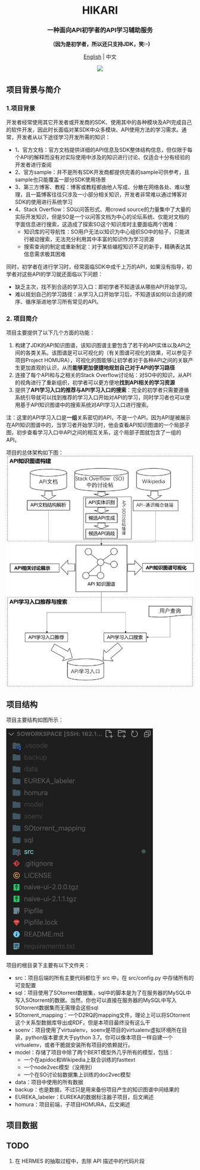 <h1 align="center">HIKARI</h1>
<h3 align="center">一种面向API初学者的API学习辅助服务</h3>
<p align="center"><b>（因为是初学者，所以还只支持JDK，笑:-)</b></p>

<p align="center"><a href="README_en.md">English</a> | 中文</p>

<p align="center">
  <img  src="./figures/88A0712E-DF7E-4F25-9FD1-E0EA77D92B48.jpeg" />
</p>


## 项目背景与简介

### 1.项目背景

开发者经常使用其它开发者或开发商的SDK、使用其中的各种模块及API完成自己的软件开发，因此时长面临对某SDK中众多模块、API使用方法的学习需求。通常，开发者从以下途径学习开发所需的知识：

  - 1、官方文档：官方文档提供详细的API信息及SDK整体结构信息，但仅限于每个API的解释而没有对实际使用中涉及的知识进行讨论、仅适合十分有经验的开发者进行查阅
  - 2、官方sample：并不是所有SDK开发商都提供完善的sample可供参考，且sample也只能覆盖一部分SDK使用场景
  - 3、第三方博客、教程：博客或教程都由他人写成、分散在网络各处、难以整理，且一篇博客往往只涉及一小部分相关知识，开发者非常难以通过博客对SDK的使用进行系统学习
  - 4、Stack Overflow：SO以问答形式、用crowd source的力量集中了大量的实际开发知识，但是SO是一个以问答文档为中心的论坛系统、仅能对文档的字面信息进行搜索，这造成了探索SO这个知识库时主要面临两个困难：
      - 知识库的可导航性：SO用户无法以知识为中心组织SO中的帖子，只能进行被动搜索，无法充分利用其中丰富的知识作为学习资源
    - 搜索查询的制定或重新制定：对于某些编程知识不足的新手，精确表达其信息需求极其困难

同时，初学者在进行学习时，经常面临SDK中成千上万的API，如果没有指导，初学者对这些API的学习就还面临以下问题：

* 缺乏主次，找不到合适的学习入口：即初学者不知道该从哪些API开始学习。
* 难以规划自己的学习路径：从学习入口开始学习后，不知道该如何以合适的顺序、循序渐进地学习所有常见的API。

### 2. 项目简介

项目主要提供了以下几个方面的功能：

1. 构建了JDK的API知识图谱，该知识图谱主要包含了若干的API实体以及API之间的各类关系。该图谱是可以可视化的（有关图谱可视化的效果，可以参见子项目Project HOMURA），可视化的图能够让初学者对于各种API之间的关联产生更加直观的认识，从而**能够更加便捷地规划自己对于API的学习路径**
2. 连接了每个API和与之相关的Stack Overflow讨论帖：对SO中的知识，从API的视角进行了重新组织，初学者可以更方便地**找到API相关的学习资源**
3. 提供了**API学习入口的推荐与API学习入口的搜索**：完全的初学者只需要遵循系统引导就可以找到推荐的学习入口开始对API的学习，同时学习者也可以使用基于API知识图谱中的搜索系统对API学习入口进行搜索。

注：这里的API学习入口是**一组**关系密切的API，不是一个API，因为API是被展示在API知识图谱中的，当学习者开始学习时，他会查看API知识图谱的一个局部子图，初步查看学习入口中API之间的相互关系，这个局部子图就包含了一组的API。

项目的总体架构如下图：![图片1](figures/%E5%9B%BE%E7%89%871.png)

## 项目结构

项目主要结构如图所示：

![image-20210707112155012](figures/image-20210707112155012.png)

项目的根目录下主要有以下文件夹：

* src：项目后端的所有主要代码都位于 src 中，在 src/config.py 中存储所有的可变配置
* sql：项目使用了SOtorrent数据集，sql中的脚本是为了在服务器的MySQL中写入SOtorrent的数据。当然，你也可以直接在服务器的MySQL中写入SOtorrent数据集而无需理会这些sql
* SOtorrent_mapping：一个D2RQ的mapping文件，理论上可以将SOtorrent这个关系型数据库导出成RDF，但是本项目最终没有这么干
* soenv：项目使用了virtualenv，soenv是项目的virtualenv虚拟环境所在目录，python版本要求大于python 3.7。你可以像本项目一样自建一个virtualenv，或者干脆就安装所有项目的依赖就行。
* model：存储了项目中除了两个BERT模型外几乎所有的模型，包括：
  * 一个在apidoc和Wikipedia上联合训练的fasttext
  * 一个node2vec模型（没用到）
  * 一个在SO讨论帖数据集上训练的doc2vec模型
* data：项目中使用的所有数据
* backup：也是数据，不过只是用来备份项目产生的知识图谱中间结果的
* EUREKA_labeler：EUREKA的数据标注器子项目，后文阐述
* homura：项目前端，子项目HOMURA，后文阐述

## 项目数据



## TODO

1. 在 HERMES 的抽取过程中，去除 API 描述中的代码片段
